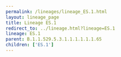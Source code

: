 ```yaml
---
permalink: /lineages/lineage_ES.1.html
layout: lineage_page
title: Lineage ES.1
redirect_to: ../lineage.html?lineage=ES.1
lineage: ES.1
parent: B.1.1.529.5.3.1.1.1.1.1.1.65
children: ['ES.1']
---
```

